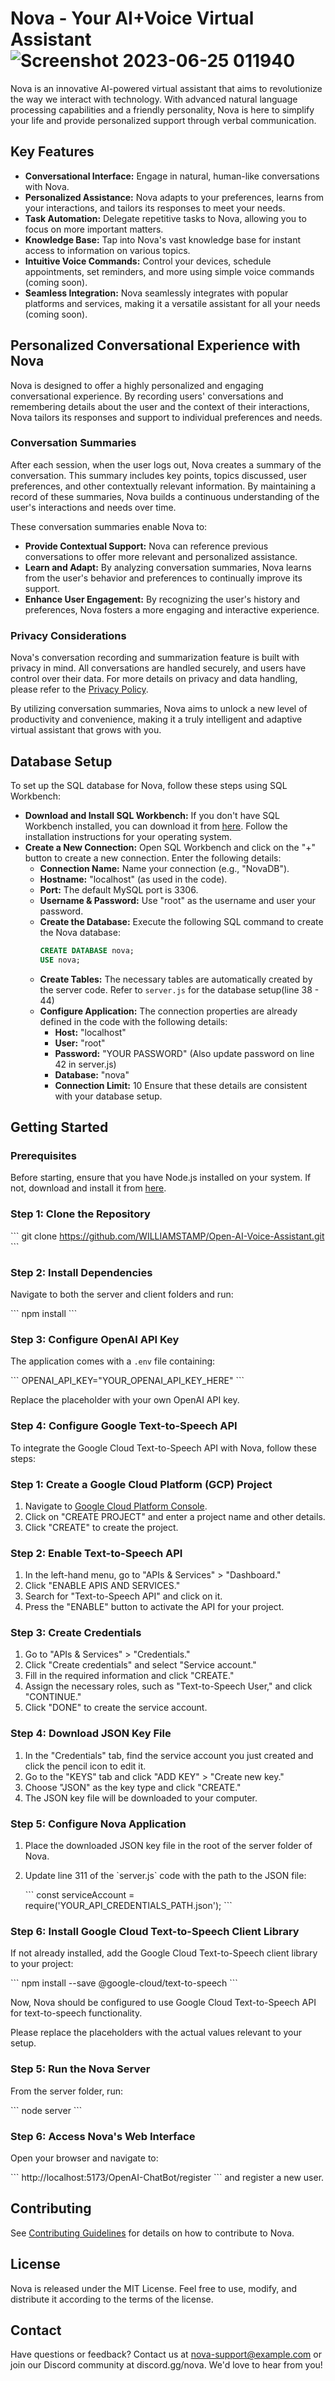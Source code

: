 # Nova - Your AI+Voice Virtual Assistant ![Screenshot 2023-06-25 011940](https://github.com/WILLIAMSTAMP/Open-AI-Voice-Assistant/assets/100212618/937c22b4-3c3b-4993-8aa7-f72e09145e96)

Nova is an innovative AI-powered virtual assistant that aims to revolutionize the way we interact with technology. With advanced natural language processing capabilities and a friendly personality, Nova is here to simplify your life and provide personalized support through verbal communication.

## Key Features

- **Conversational Interface:** Engage in natural, human-like conversations with Nova.
- **Personalized Assistance:** Nova adapts to your preferences, learns from your interactions, and tailors its responses to meet your needs.
- **Task Automation:** Delegate repetitive tasks to Nova, allowing you to focus on more important matters.
- **Knowledge Base:** Tap into Nova's vast knowledge base for instant access to information on various topics.
- **Intuitive Voice Commands:** Control your devices, schedule appointments, set reminders, and more using simple voice commands (coming soon).
- **Seamless Integration:** Nova seamlessly integrates with popular platforms and services, making it a versatile assistant for all your needs (coming soon).

## Personalized Conversational Experience with Nova
Nova is designed to offer a highly personalized and engaging conversational experience. By recording users' conversations and remembering details about the user and the context of their interactions, Nova tailors its responses and support to individual preferences and needs.

### Conversation Summaries
After each session, when the user logs out, Nova creates a summary of the conversation. This summary includes key points, topics discussed, user preferences, and other contextually relevant information. By maintaining a record of these summaries, Nova builds a continuous understanding of the user's interactions and needs over time.

These conversation summaries enable Nova to:

- **Provide Contextual Support:** Nova can reference previous conversations to offer more relevant and personalized assistance.
- **Learn and Adapt:** By analyzing conversation summaries, Nova learns from the user's behavior and preferences to continually improve its support.
- **Enhance User Engagement:** By recognizing the user's history and preferences, Nova fosters a more engaging and interactive experience.

### Privacy Considerations
Nova's conversation recording and summarization feature is built with privacy in mind. All conversations are handled securely, and users have control over their data. For more details on privacy and data handling, please refer to the [Privacy Policy](PRIVACY_POLICY.md).

By utilizing conversation summaries, Nova aims to unlock a new level of productivity and convenience, making it a truly intelligent and adaptive virtual assistant that grows with you.

## Database Setup
To set up the SQL database for Nova, follow these steps using SQL Workbench:

- **Download and Install SQL Workbench:** If you don't have SQL Workbench installed, you can download it from [here](https://www.mysql.com/products/workbench/). Follow the installation instructions for your operating system.
- **Create a New Connection:** Open SQL Workbench and click on the "+" button to create a new connection. Enter the following details:
  - **Connection Name:** Name your connection (e.g., "NovaDB").
  - **Hostname:** "localhost" (as used in the code).
  - **Port:** The default MySQL port is 3306.
  - **Username & Password:** Use "root" as the username and user your password.
  - **Create the Database:** Execute the following SQL command to create the Nova database:
    ```sql
    CREATE DATABASE nova;
    USE nova;
    ```
  - **Create Tables:** The necessary tables are automatically created by the server code. Refer to `server.js` for the database setup(line 38 - 44)
  - **Configure Application:** The connection properties are already defined in the code with the following details:
    - **Host:** "localhost"
    - **User:** "root"
    - **Password:** "YOUR PASSWORD" (Also update password on line 42 in server.js)
    - **Database:** "nova"
    - **Connection Limit:** 10
    Ensure that these details are consistent with your database setup.

## Getting Started

### Prerequisites

Before starting, ensure that you have Node.js installed on your system. If not, download and install it from [here](https://nodejs.org/).

### Step 1: Clone the Repository

\```
git clone https://github.com/WILLIAMSTAMP/Open-AI-Voice-Assistant.git
\```

### Step 2: Install Dependencies
Navigate to both the server and client folders and run:

\```
npm install
\```

### Step 3: Configure OpenAI API Key
The application comes with a `.env` file containing:

\```
OPENAI_API_KEY="YOUR_OPENAI_API_KEY_HERE"
\```

Replace the placeholder with your own OpenAI API key.

### Step 4: Configure Google Text-to-Speech API
To integrate the Google Cloud Text-to-Speech API with Nova, follow these steps:

### Step 1: Create a Google Cloud Platform (GCP) Project

1. Navigate to [Google Cloud Platform Console](https://console.cloud.google.com/).
2. Click on "CREATE PROJECT" and enter a project name and other details.
3. Click "CREATE" to create the project.

### Step 2: Enable Text-to-Speech API

1. In the left-hand menu, go to "APIs & Services" > "Dashboard."
2. Click "ENABLE APIS AND SERVICES."
3. Search for "Text-to-Speech API" and click on it.
4. Press the "ENABLE" button to activate the API for your project.

### Step 3: Create Credentials

1. Go to "APIs & Services" > "Credentials."
2. Click "Create credentials" and select "Service account."
3. Fill in the required information and click "CREATE."
4. Assign the necessary roles, such as "Text-to-Speech User," and click "CONTINUE."
5. Click "DONE" to create the service account.

### Step 4: Download JSON Key File

1. In the "Credentials" tab, find the service account you just created and click the pencil icon to edit it.
2. Go to the "KEYS" tab and click "ADD KEY" > "Create new key."
3. Choose "JSON" as the key type and click "CREATE."
4. The JSON key file will be downloaded to your computer.

### Step 5: Configure Nova Application

1. Place the downloaded JSON key file in the root of the server folder of Nova.
2. Update line 311 of the \`server.js\` code with the path to the JSON file:

   \```
   const serviceAccount = require('YOUR_API_CREDENTIALS_PATH.json');
   \```

### Step 6: Install Google Cloud Text-to-Speech Client Library

If not already installed, add the Google Cloud Text-to-Speech client library to your project:

\```
npm install --save @google-cloud/text-to-speech
\```

Now, Nova should be configured to use Google Cloud Text-to-Speech API for text-to-speech functionality.

Please replace the placeholders with the actual values relevant to your setup.

### Step 5: Run the Nova Server
From the server folder, run:

\```
node server
\```

### Step 6: Access Nova's Web Interface
Open your browser and navigate to:

\```
http://localhost:5173/OpenAI-ChatBot/register
\```
and register a new user.

## Contributing

See [Contributing Guidelines](CONTRIBUTING.md) for details on how to contribute to Nova.

## License

Nova is released under the MIT License. Feel free to use, modify, and distribute it according to the terms of the license.

## Contact

Have questions or feedback? Contact us at nova-support@example.com or join our Discord community at discord.gg/nova. We'd love to hear from you!

